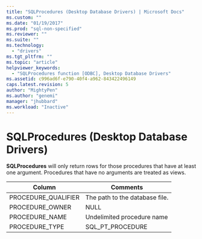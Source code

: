 ```yaml
---
title: "SQLProcedures (Desktop Database Drivers) | Microsoft Docs"
ms.custom: ""
ms.date: "01/19/2017"
ms.prod: "sql-non-specified"
ms.reviewer: ""
ms.suite: ""
ms.technology: 
  - "drivers"
ms.tgt_pltfrm: ""
ms.topic: "article"
helpviewer_keywords: 
  - "SQLProcedures function [ODBC], Desktop Database Drivers"
ms.assetid: c996ad6f-e790-40f4-a962-843422496149
caps.latest.revision: 5
author: "MightyPen"
ms.author: "genemi"
manager: "jhubbard"
ms.workload: "Inactive"
---
```

# SQLProcedures (Desktop Database Drivers)
**SQLProcedures** will only return rows for those procedures that have at least one argument. Procedures that have no arguments are treated as views.  
  
|Column|Comments|  
|------------|--------------|  
|PROCEDURE_QUALIFIER|The path to the database file.|  
|PROCEDURE_OWNER|NULL|  
|PROCEDURE_NAME|Undelimited procedure name|  
|PROCEDURE_TYPE|SQL_PT_PROCEDURE|
